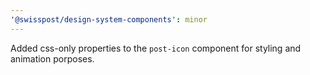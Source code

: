 ```yaml
---
'@swisspost/design-system-components': minor
---
```


Added css-only properties to the `post-icon` component for styling and animation porposes.
